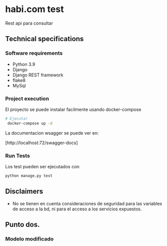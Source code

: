 # habi.com test

Rest api para consultar 

## Technical specifications


### Software requirements
* Python 3.9
* Django
* Django REST framework
* flake8
* MySql

### Project execution

El proyecto se puede instalar facilmente usando docker-compose

```bash
# Ejecutar
 docker-compose up -d
```

La documentacion wsagger se puede ver en:

[http://localhost:72/swagger-docs]

### Run Tests

Los test pueden ser ejecutados con

```bash
python manage.py test
```

## Disclaimers

- No se tienen en cuenta consideraciones de seguridad para las variables de acceso a la bd, ni para el acceso a los servicios expuestos.

## Punto dos.

### Modelo modificado



